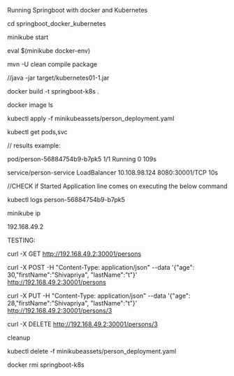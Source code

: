 Running Springboot with docker and Kubernetes

cd springboot_docker_kubernetes


minikube start


eval $(minikube docker-env)


mvn -U clean compile package


//java -jar target/kubernetes01-1.jar


docker build -t  springboot-k8s .


docker image ls


kubectl apply -f minikubeassets/person_deployment.yaml


kubectl get pods,svc

// results example:

pod/person-56884754b9-b7pk5                   1/1     Running   0          109s



service/person-service    LoadBalancer   10.108.98.124   <pending>     8080:30001/TCP   10s


//CHECK if Started Application line comes on executing the below command


 kubectl logs person-56884754b9-b7pk5


 minikube ip

 192.168.49.2

TESTING:



curl -X GET http://192.168.49.2:30001/persons


curl -X POST -H "Content-Type: application/json" --data '{"age": 30,"firstName":"Shivapriya", "lastName":"t"}' http://192.168.49.2:30001/persons


curl -X PUT -H "Content-Type: application/json" --data '{"age": 28,"firstName":"Shivapriya", "lastName":"t"}' http://192.168.49.2:30001/persons/3


curl -X DELETE http://192.168.49.2:30001/persons/3


cleanup


kubectl delete -f minikubeassets/person_deployment.yaml
 
 
docker rmi springboot-k8s
